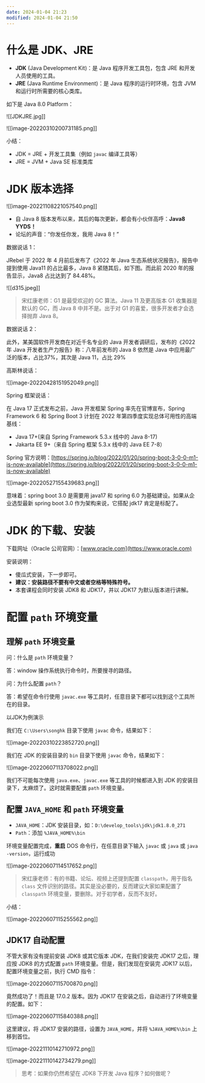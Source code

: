 ```yaml
---
date: 2024-01-04 21:23
modified: 2024-01-04 21:50
---
```


# 什么是 JDK、JRE

- **JDK** (Java Development Kit)：是 Java 程序开发工具包，包含 JRE 和开发人员使用的工具。
- **JRE** (Java Runtime Environment)：是 Java 程序的运行时环境，包含 JVM 和运行时所需要的核心类库。

如下是 Java 8.0 Platform：

![[JDKJRE.jpg]]

![[image-20220310200731185.png]]

小结：

- JDK = JRE + 开发工具集（例如 `javac` 编译工具等）
- JRE = JVM + Java SE 标准类库

# JDK 版本选择

![[image-20221108221057540.png]]

- 自 Java 8 版本发布以来，其后的每次更新，都会有小伙伴高呼：**Java8 YYDS！**
- 论坛的声音：“你发任你发，我用 Java 8！”

数据说话 1：

JRebel 于 2022 年 4 月前后发布了《2022 年 Java 生态系统状况报告》，报告中提到使用 Java11 的占比最多，Java 8 紧随其后，如下图。而此前 2020 年的报告显示，Java8 占比达到了 84.48%。

![[d315.jpeg]]

>宋红康老师：G1 是最受欢迎的 GC 算法。Java 11 及更高版本 G1 收集器是默认的 GC，而 Java 8 中并不是。出于对 G1 的喜爱，很多开发者才会选择抛弃 Java 8。

数据说话 2：

此外，某美国软件开发商在对近千名专业的 Java 开发者调研后，发布的《2022年 Java 开发者生产力报告》称：八年前发布的 Java 8 依然是 Java 中应用最广泛的版本，占比37%，其次是 Java 11，占比 29%

高斯林说话：

![[image-20220428151952049.png]]

Spring 框架说话：

在 Java 17 正式发布之前，Java 开发框架 Spring 率先在官博宣布，Spring Framework 6 和 Spring Boot 3 计划在 2022 年第四季度实现总体可用性的高端基线：

- Java 17+(来自 Spring Framework 5.3.x 线中的 Java 8-17)
- Jakarta EE 9+（来自 Spring 框架 5.3.x 线中的 Java EE 7-8）

Spring 官方说明：[https://spring.io/blog/2022/01/20/spring-boot-3-0-0-m1-is-now-available](https://spring.io/blog/2022/01/20/spring-boot-3-0-0-m1-is-now-available)

![[image-20220527155439683.png]]

意味着：spring boot 3.0 是需要用 java17 和 spring 6.0 为基础建设。如果从企业选型最新 spring boot 3.0 作为架构来说，它搭配 jdk17 肯定是标配了。

# JDK 的下载、安装

下载网址（Oracle 公司官网）：[www.oracle.com](https://www.oracle.com)

安装说明：

- 傻瓜式安装，下一步即可。
- **建议：安装路径不要有中文或者空格等特殊符号。**
- 本套课程会同时安装 JDK8 和 JDK17，并以 JDK17 为默认版本进行讲解。

# 配置  `path` 环境变量

## 理解 `path` 环境变量

问：什么是 `path` 环境变量？

答：window 操作系统执行命令时，所要搜寻的路径。

问：为什么配置 `path`？

答：希望在命令行使用 `javac.exe` 等工具时，任意目录下都可以找到这个工具所在的目录。

以JDK为例演示

我们在 `C:\Users\songhk` 目录下使用 `javac` 命令，结果如下：

![[image-20220310223852720.png]]

我们在 JDK 的安装目录的 `bin` 目录下使用 `javac` 命令，结果如下：

![[image-20220607113708022.png]]

我们不可能每次使用 `java.exe`、`javac.exe` 等工具的时候都进入到 JDK 的安装目录下，太麻烦了。这时就需要配置 `path` 环境变量。

## 配置 `JAVA_HOME` 和 `path` 环境变量

- `JAVA_HOME`：JDK 安装目录，如：`D:\develop_tools\jdk\jdk1.8.0_271`
- `Path`：添加 `%JAVA_HOME%\bin`

环境变量配置完成，**重启** DOS 命令行，在任意目录下输入 `javac` 或 `java` 或 `java -version`，运行成功

![[image-20220607114517652.png]]

>宋红康老师：有的书籍、论坛、视频上还提到配置 `classpath`，用于指名 `class` 文件识别的路径。其实是没必要的，反而建议大家如果配置了 `classpath` 环境变量，要删除。对于初学者，反而不友好。

小结：

![[image-20220607115255562.png]]

## JDK17 自动配置

不管大家有没有提前安装 JDK8 或其它版本 JDK，在我们安装完 JDK17 之后，理应按 JDK8 的方式配置 `path` 环境变量。但是，我们发现在安装完 JDK17 以后，配置环境变量之前，执行 CMD 指令：

![[image-20220607115700870.png]]

竟然成功了！而且是 17.0.2 版本。因为 JDK17 在安装之后，自动进行了环境变量的配置。如下：

![[image-20220607115840388.png]]

这里建议，将 JDK17 安装的路径，设置为 `JAVA_HOME`，并将 `%JAVA_HOME%\bin` 上移到首位。

![[image-20221110142710972.png]]

![[image-20221110142734279.png]]

>思考：如果你仍然希望在 JDK8 下开发 Java 程序？如何做呢？
